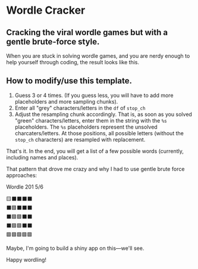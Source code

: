 # Wordle Cracker

## Cracking the viral wordle games but with a gentle brute-force style.

When you are stuck in solving wordle games, and you are nerdy enough to help yourself through coding, 
the result looks like this.

## How to modify/use this template.

 1. Guess 3 or 4 times. (If you guess less, you will have to add more placeholders and more sampling chunks).
 2. Enter all "grey" characters/letters in the `df` of `stop_ch`
 3. Adjust the resampling chunk accordingly. That is, as soon as you solved "green" characters/letters, enter them in the string with the `%s` placeholders.
    The `%s` placeholders represent the unsolved charcaters/letters. At those positions, all possible letters (without the `stop_ch` characters) are resampled with replacement. 
 
That's it. In the end, you will get a list of a few possible words (currently, including names and places).


That pattern that drove me crazy and why I had to use gentle brute force approaches: 

Wordle 201 5/6

  🟨⬛⬛⬛⬛\
  ⬛🟩⬛⬛⬛\
  ⬛🟩🟩⬛⬛\
  ⬛🟩🟩⬛⬛\
  🟩🟩🟩🟩🟩


Maybe, I'm going to build a shiny app on this—we'll see.

Happy wordling!
